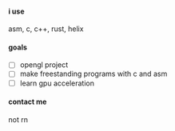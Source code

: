 #### i use
asm, c, c++, rust, helix

#### goals
- [ ] opengl project
- [ ] make freestanding programs with c and asm
- [ ] learn gpu acceleration

#### contact me
not rn